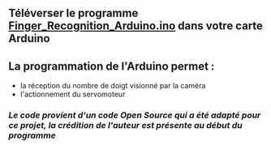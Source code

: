 ## Téléverser le programme [Finger_Recognition_Arduino.ino](https://github.com/Poblit0/Finger-AI-Recognition/blob/main/Code%20pour%20l'Arduino/Finger_Recognition_Arduino.ino) dans votre carte Arduino

## La programmation de l'Arduino permet :
- la réception du nombre de doigt visionné par la caméra
- l'actionnement du servomoteur

### *Le code provient d'un code Open Source qui a été adapté pour ce projet, la crédition de l'auteur est présente au début du programme*
